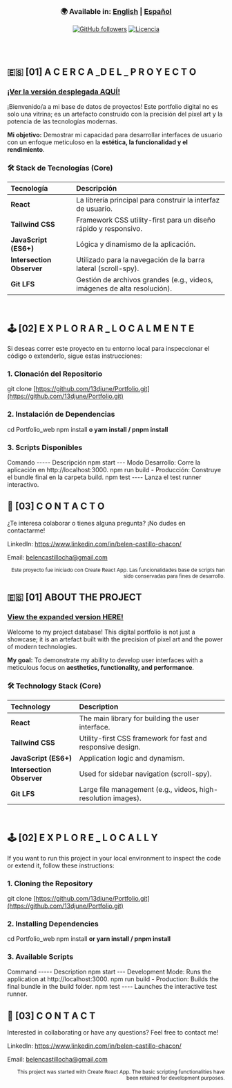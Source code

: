 <div align="center">
    

### 🌍 Available in: [English](#english) | [Español](#español)

[![GitHub followers](https://img.shields.io/github/followers/13djune?style=social)](https://github.com/13djune)
[![Licencia](https://img.shields.io/badge/License-MIT-blue.svg)](https://opensource.org/licenses/MIT)

</div>

<br>

<br>

<a name="español"></a>

## 🇪🇸 [01] A C E R C A _D E L _ P R O Y E C T O

### [ ¡Ver la versión desplegada AQUÍ! ](https://belencastillo.netlify.app/)

¡Bienvenido/a a mi base de datos de proyectos! Este portfolio digital no es solo una vitrina; es un artefacto construido con la precisión del pixel art y la potencia de las tecnologías modernas.

**Mi objetivo:** Demostrar mi capacidad para desarrollar interfaces de usuario con un enfoque meticuloso en la **estética, la funcionalidad y el rendimiento**.

### 🛠 Stack de Tecnologías (Core)

| Tecnología    | Descripción                                                   |
| :------------ | :------------------------------------------------------------ |
| **React** | La librería principal para construir la interfaz de usuario.  |
| **Tailwind CSS** | Framework CSS utility-first para un diseño rápido y responsivo. |
| **JavaScript (ES6+)** | Lógica y dinamismo de la aplicación.                          |
| **Intersection Observer** | Utilizado para la navegación de la barra lateral (scroll-spy). |
| **Git LFS** | Gestión de archivos grandes (e.g., videos, imágenes de alta resolución). |

<br>

## 🕹️ [02] E X P L O R A R _ L O C A L M E N T E

Si deseas correr este proyecto en tu entorno local para inspeccionar el código o extenderlo, sigue estas instrucciones:

### 1. Clonación del Repositorio

git clone [https://github.com/13djune/Portfolio.git](https://github.com/13djune/Portfolio.git)


### 2. Instalación de Dependencias

cd Portfolio_web 
npm install 
**o yarn install / pnpm install**

### 3. Scripts Disponibles

Comando   -----	Descripción
npm start   ---	Modo Desarrollo: Corre la aplicación en http://localhost:3000.
npm run build -	Producción: Construye el bundle final en la carpeta build.
npm test   ----	Lanza el test runner interactivo.
                        

## 🔑 [03] C O N T A C T O
¿Te interesa colaborar o tienes alguna pregunta? ¡No dudes en contactarme!

LinkedIn: https://www.linkedin.com/in/belen-castillo-chacon/

Email: belencastillocha@gmail.com

<div align="right">
<sub>Este proyecto fue iniciado con Create React App. Las funcionalidades base de scripts han sido conservadas para fines de desarrollo.</sub>
</div>

<a name="English"></a>

## 🇪🇸 [01] ABOUT THE PROJECT

### [ View the expanded version HERE! ](https://belencastillo.netlify.app/)

Welcome to my project database! This digital portfolio is not just a showcase; it is an artefact built with the precision of pixel art and the power of modern technologies.

**My goal:** To demonstrate my ability to develop user interfaces with a meticulous focus on **aesthetics, functionality, and performance**.

### 🛠 Technology Stack (Core)

| Technology    | Description                                                   |
| :------------ | :------------------------------------------------------------ |
| **React** | The main library for building the user interface.  |
| **Tailwind CSS** | Utility-first CSS framework for fast and responsive design. |
| **JavaScript (ES6+)** | Application logic and dynamism.                          |
| **Intersection Observer** | Used for sidebar navigation (scroll-spy). |
| **Git LFS** | Large file management (e.g., videos, high-resolution images). |

<br>


## 🕹️ [02] E X P L O R E _ L O C A L L Y

If you want to run this project in your local environment to inspect the code or extend it, follow these instructions:

### 1. Cloning the Repository

git clone [https://github.com/13djune/Portfolio.git](https://github.com/13djune/Portfolio.git)


### 2. Installing Dependencies

cd Portfolio_web 
npm install 
**or yarn install / pnpm install**

### 3. Available Scripts

Command   -----    Description
npm start   ---	Development Mode: Runs the application at http://localhost:3000.
npm run build -    Production: Builds the final bundle in the build folder.
npm test   ----    Launches the interactive test runner.


## 🔑 [03] C O N T A C T
Interested in collaborating or have any questions? Feel free to contact me!

LinkedIn: https://www.linkedin.com/in/belen-castillo-chacon/

Email: belencastillocha@gmail.com

<div align="right">
<sub>This project was started with Create React App. The basic scripting functionalities have been retained for development purposes.</sub>
</div>


